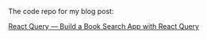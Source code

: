 The code repo for my blog post: 

[React Query — Build a Book Search App with React Query](https://georgejuliet11.medium.com/react-query-build-a-book-search-app-with-react-query-74b59f5a1921)
